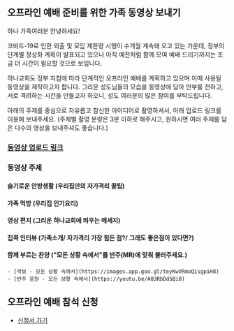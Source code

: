 #

## 오프라인 예배 준비를 위한 가족 동영상 보내기

하나 가족여러분 안녕하세요!

코비드-19로 인한 외출 및 모임 제한령 시행이 수개월 계속돼 오고 있는 가운데, 정부의 단계별 정상화 계획이 발표되고 있으나 아직 예전처럼 함께 모여 예배 드리기까지는 조금 더 시간이 필요할 것으로 보입니다.

하나교회도 정부 지침에 따라 단계적인 오프라인 예배를 계획하고 있으며 이때 사용될 동영상을 제작하고자 합니다. 그리운 성도님들의 모습을 동영상에 담아 안부를 전하고, 서로 격려하는 시간을 만들고자 하오니, 성도 여러분의 많은 참여를 부탁드립니다.

아래의 주제를 중심으로 자유롭고 참신한 아이디어로 촬영하셔서, 아래 업로드 링크를 이용해 보내주세요.
(주제별 촬영 분량은 3분 이하로 해주시고, 원하시면 여러 주제를 담은 다수의 영상을 보내주셔도 좋습니다.)

### [동영상 업로드 링크](http://76.169.21.23/wl/?id=riirAdYfb3x0OmgODcZNLCRWT1PWIdU2&mode=regular)

### 동영상 주제

#### 슬기로운 안방생활 (우리집만의 자가격리 꿀팁)
#### 가족 먹방 (우리집 인기요리)
#### 영상 편지 (그리운 하나교회에 띄우는 메세지)
#### 집콕 인터뷰 (가족소개/ 자가격리 가장 힘든 점?/ 그래도 좋은점이 있다면?)
#### 함께 부르는 찬양 ("모든 상황 속에서"를 반주(MR)에 맞춰 불러주세요.) 
    - [악보 - 모든 상황 속에서](https://images.app.goo.gl/teyKwVRmoQisgpiH8)
    - [반주 음원 - 모든 상황 속에서](https://youtu.be/A03RbDd5Bi0)


## 오프라인 예배 참석 신청
- [신청서 가기](https://forms.gle/gbqte8MU25nsx6ct9)
